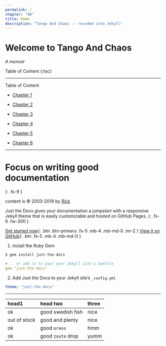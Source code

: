 ```yaml
---
permalink: /
chapter: "00"
title: Home
description: "Tango And Chaos -- recoded into Jekyll"
---
```


# Welcome to Tango And Chaos
_A memoir_

Table of Content
{:toc}


-----

Table of Content

- [Chapter 1](/01/)

- [Chapter 2](/02/)

- [Chapter 3](/03/)

- [Chapter 4](/04/)

- [Chapter 5](/05/)

- [Chapter 6](/06/)

-----


# Focus on writing good documentation
{: .fs-9 }


content is &copy; 2003-2019 by [Rick](rick)

Just the Docs gives your documentation a jumpstart with a responsive Jekyll theme that is easily customizable and hosted on GitHub Pages.
{: .fs-6 .fw-300 }

[Get started now](#getting-started){: .btn .btn-primary .fs-5 .mb-4 .mb-md-0 .mr-2 } [View it on GitHub](https://github.com/pmarsceill/just-the-docs){: .btn .fs-5 .mb-4 .mb-md-0 }

1. Install the Ruby Gem
```bash
$ gem install just-the-docs
```
```yaml
# .. or add it to your your Jekyll site’s Gemfile
gem "just-the-docs"
```
2. Add Just the Docs to your Jekyll site’s `_config.yml`
```yaml
theme: "just-the-docs"
```

-----



| head1        | head two          | three |
|:-------------|:------------------|:------|
| ok           | good swedish fish | nice  |
| out of stock | good and plenty   | nice  |
| ok           | good `oreos`      | hmm   |
| ok           | good `zoute` drop | yumm  |




